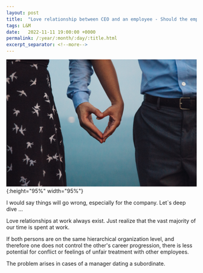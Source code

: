 ```yaml
---
layout: post
title:  "Love relationship between CEO and an employee - Should the employee leave the company?"
tags: L&M
date:   2022-11-11 19:00:00 +0000
permalink: /:year/:month/:day/:title.html
excerpt_separator: <!--more-->
---
```


![Love relationship between CEO and an employee](/assets/images/love-heart-hands.jpg){:height="95%" width="95%"}

I would say things will go wrong, especially for the company. Let`s deep dive ...
<!--more-->

Love relationships at work always exist. Just realize that the vast majority of our time is spent at work.

If both persons are on the same hierarchical organization level, and therefore one does not control the other's career progression, there is less potential for conflict or feelings of unfair treatment with other employees. 

The problem arises in cases of a manager dating a subordinate. 
